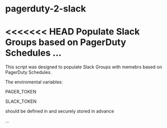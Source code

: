 # pagerduty-2-slack
<<<<<<< HEAD
Populate Slack Groups based on PagerDuty Schedules
...
=======
This script was designed to populate Slack Groups with memebrs based on PagerDuty Schedules.

The enviromental variables:

 PAGER_TOKEN
 
 SLACK_TOKEN
 
should be defined in and securely stored in advance 

...
